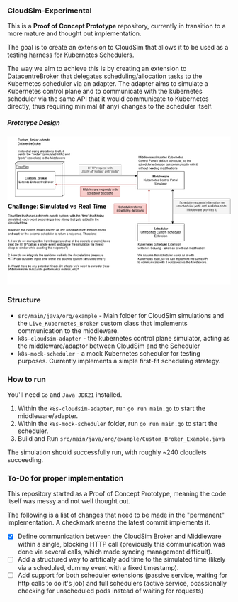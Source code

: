 ### CloudSim-Experimental

This is a **Proof of Concept Prototype** repository, currently in transition to a more mature and thought out implementation.

The goal is to create an extension to CloudSim that allows it to be used 
as a testing harness for Kubernetes Schedulers.

The way we aim to achieve this is by creating an extension to DatacentreBroker
that delegates scheduling/allocation tasks to the Kubernetes scheduler via
an adapter. The adapter aims to simulate a Kubernetes control plane and to communicate
with the kubernetes scheduler via the same API that it would communicate to Kubernetes directly,
thus requiring minimal (if any) changes to the scheduler itself.

##### Prototype Design
![](images/CloudSim_Scheduler_Adapter.png)


### Structure
- `src/main/java/org/example` - Main folder for CloudSim simulations and the
`Live_Kubernetes_Broker` custom class that implements communication to the middleware.
- `k8s-cloudsim-adapter` - the kubernetes control plane simulator, acting as the middleware/adaptor
between CloudSim and the Scheduler
- `k8s-mock-scheduler` - a mock Kubernetes scheduler for testing purposes. Currently implements
a simple first-fit scheduling strategy.


### How to run
You'll need `Go` and `Java JDK21` installed.
1. Within the `k8s-cloudsim-adapter`, run `go run main.go` to start the middleware/adapter.
2. Within the `k8s-mock-scheduler` folder, run `go run main.go` to start the scheduler.
3. Build and Run `src/main/java/org/example/Custom_Broker_Example.java`

The simulation should successfully run, with roughly ~240 cloudlets succeeding.


### To-Do for proper implementation
This repository started as a Proof of Concept Prototype, meaning the code itself was messy
and not well thought out.

The following is a list of changes that need to be made in the "permanent" implementation. A checkmark means the latest commit implements it.

- [x] Define communication between the CloudSim Broker and Middleware within a single, blocking HTTP call
  (previously this communication was done via several calls, which made syncing management difficult).
- [ ] Add a structured way to artifically add time to the simulated time (likely via a scheduled, dummy event with a fixed timestamp).
- [ ] Add support for both scheduler extensions (passive service, waiting for http calls to do it's job) and full schedulers (active service, ocassionally checking
for unscheduled pods instead of waiting for requests)
